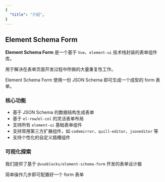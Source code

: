 ```yaml
---
{
  "title": "介绍",
}
---
```


## Element Schema Form

**Element Schema Form** 是一个基于 `Vue`、`element-ui` 技术栈封装的表单组件库。

用于解决在表单页面开发过程中所做的大量重复性工作。

Element Schema Form 使用一份 JSON Schema 即可生成一个成型的 form 表单。

### 核心功能

* 基于 JSON Schema 的数据结构生成表单
* 基于 `el-row`/`el-col` 的灵活表单布局
* 支持所有 `element-ui` 基础表单组件
* 支持常用第三方扩展组件，如 `codemirror`、`quill-editor`、`jsoneditor` 等
* 支持个性化的自定义插槽组件

### 可视化探索

我们提供了基于 `@vueblocks/element-schema-form` 开发的表单设计器

简单操作几步即可配置好一个 form 表单